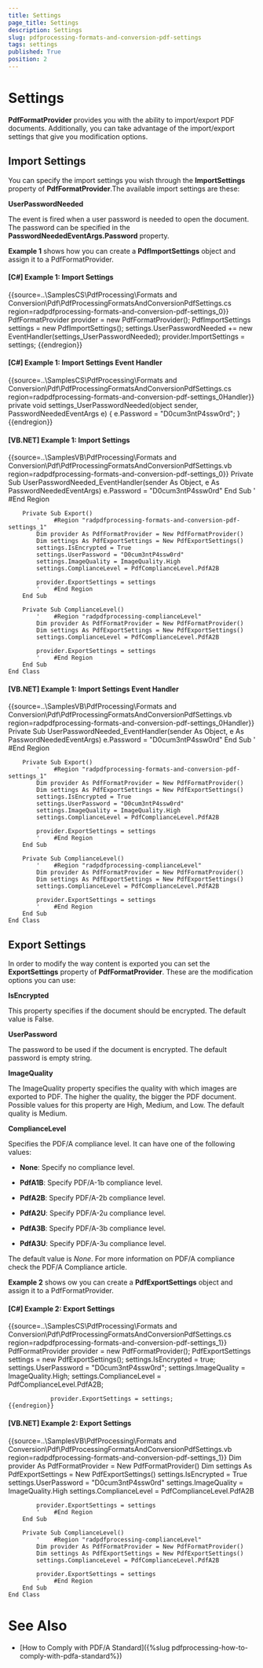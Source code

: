 ```yaml
---
title: Settings
page_title: Settings
description: Settings
slug: pdfprocessing-formats-and-conversion-pdf-settings
tags: settings
published: True
position: 2
---
```


# Settings



__PdfFormatProvider__ provides you with the ability to import/export PDF documents. Additionally, you can take advantage of the import/export settings that give you modification options.
      

## Import Settings

You can specify the import settings you wish through the __ImportSettings__ property of __PdfFormatProvider__.The available import settings are these:
        

__UserPasswordNeeded__

The event is fired when a user password is needed to open the document. The password can be specified in the __PasswordNeededEventArgs.Password__ property.
        

__Example 1__ shows how you can create a __PdfImportSettings__ object and assign it to a PdfFormatProvider.
        

#### __[C#] Example 1: Import Settings__

{{source=..\SamplesCS\PdfProcessing\Formats and Conversion\Pdf\PdfProcessingFormatsAndConversionPdfSettings.cs region=radpdfprocessing-formats-and-conversion-pdf-settings_0}}
	            PdfFormatProvider provider = new PdfFormatProvider();
	            PdfImportSettings settings = new PdfImportSettings();
	            settings.UserPasswordNeeded += new EventHandler<PasswordNeededEventArgs>(settings_UserPasswordNeeded);
	            provider.ImportSettings = settings;
	{{endregion}}



#### __[C#] Example 1: Import Settings Event Handler__

{{source=..\SamplesCS\PdfProcessing\Formats and Conversion\Pdf\PdfProcessingFormatsAndConversionPdfSettings.cs region=radpdfprocessing-formats-and-conversion-pdf-settings_0Handler}}
	        private void settings_UserPasswordNeeded(object sender, PasswordNeededEventArgs e)
	        {
	            e.Password = "D0cum3ntP4ssw0rd";
	        }
	{{endregion}}



#### __[VB.NET] Example 1: Import Settings__

{{source=..\SamplesVB\PdfProcessing\Formats and Conversion\Pdf\PdfProcessingFormatsAndConversionPdfSettings.vb region=radpdfprocessing-formats-and-conversion-pdf-settings_0}}
	    Private Sub UserPasswordNeeded_EventHandler(sender As Object, e As PasswordNeededEventArgs)
	        e.Password = "D0cum3ntP4ssw0rd"
	    End Sub
	    '	 #End Region
	
	    Private Sub Export()
	        '	 #Region "radpdfprocessing-formats-and-conversion-pdf-settings_1"
	        Dim provider As PdfFormatProvider = New PdfFormatProvider()
	        Dim settings As PdfExportSettings = New PdfExportSettings()
	        settings.IsEncrypted = True
	        settings.UserPassword = "D0cum3ntP4ssw0rd"
	        settings.ImageQuality = ImageQuality.High
	        settings.ComplianceLevel = PdfComplianceLevel.PdfA2B
	
	        provider.ExportSettings = settings
	        '	 #End Region
	    End Sub
	
	    Private Sub ComplianceLevel()
	        '	 #Region "radpdfprocessing-complianceLevel"
	        Dim provider As PdfFormatProvider = New PdfFormatProvider()
	        Dim settings As PdfExportSettings = New PdfExportSettings()
	        settings.ComplianceLevel = PdfComplianceLevel.PdfA2B
	
	        provider.ExportSettings = settings
	        '	 #End Region
	    End Sub
	End Class



#### __[VB.NET] Example 1: Import Settings Event Handler__

{{source=..\SamplesVB\PdfProcessing\Formats and Conversion\Pdf\PdfProcessingFormatsAndConversionPdfSettings.vb region=radpdfprocessing-formats-and-conversion-pdf-settings_0Handler}}
	    Private Sub UserPasswordNeeded_EventHandler(sender As Object, e As PasswordNeededEventArgs)
	        e.Password = "D0cum3ntP4ssw0rd"
	    End Sub
	    '	 #End Region
	
	    Private Sub Export()
	        '	 #Region "radpdfprocessing-formats-and-conversion-pdf-settings_1"
	        Dim provider As PdfFormatProvider = New PdfFormatProvider()
	        Dim settings As PdfExportSettings = New PdfExportSettings()
	        settings.IsEncrypted = True
	        settings.UserPassword = "D0cum3ntP4ssw0rd"
	        settings.ImageQuality = ImageQuality.High
	        settings.ComplianceLevel = PdfComplianceLevel.PdfA2B
	
	        provider.ExportSettings = settings
	        '	 #End Region
	    End Sub
	
	    Private Sub ComplianceLevel()
	        '	 #Region "radpdfprocessing-complianceLevel"
	        Dim provider As PdfFormatProvider = New PdfFormatProvider()
	        Dim settings As PdfExportSettings = New PdfExportSettings()
	        settings.ComplianceLevel = PdfComplianceLevel.PdfA2B
	
	        provider.ExportSettings = settings
	        '	 #End Region
	    End Sub
	End Class



## Export Settings

In order to modify the way content is exported you can set the __ExportSettings__ property of __PdfFormatProvider__. These are the modification options you can use:
        

__IsEncrypted__

This property specifies if the document should be encrypted. The default value is False.
        

__UserPassword__

The password to be used if the document is encrypted. The default password is empty string.
        

__ImageQuality__

The ImageQuality property specifies the quality with which images are exported to PDF. The higher the quality, the bigger the PDF document. Possible values for this property are High, Medium, and Low. The default quality is Medium.
        

__ComplianceLevel__

Specifies the PDF/A compliance level. It can have one of the following values:        
        

* __None__: Specify no compliance level.
            

* __PdfA1B__: Specify PDF/A-1b compliance level.
            

* __PdfA2B__: Specify PDF/A-2b compliance level.
            

* __PdfA2U__: Specify PDF/A-2u compliance level.
            

* __PdfA3B__: Specify PDF/A-3b compliance level.
            

* __PdfA3U__: Specify PDF/A-3u compliance level.
            

The default value is *None*. For more information on PDF/A compliance check the PDF/A Compliance article.

__Example 2__ shows ow you can create a __PdfExportSettings__ object and assign it to a PdfFormatProvider.
        

#### __[C#] Example 2: Export Settings__

{{source=..\SamplesCS\PdfProcessing\Formats and Conversion\Pdf\PdfProcessingFormatsAndConversionPdfSettings.cs region=radpdfprocessing-formats-and-conversion-pdf-settings_1}}
	            PdfFormatProvider provider = new PdfFormatProvider();
	            PdfExportSettings settings = new PdfExportSettings();
	            settings.IsEncrypted = true;
	            settings.UserPassword = "D0cum3ntP4ssw0rd";
	            settings.ImageQuality = ImageQuality.High;
	            settings.ComplianceLevel = PdfComplianceLevel.PdfA2B;
	
	            provider.ExportSettings = settings;
	{{endregion}}



#### __[VB.NET] Example 2: Export Settings__

{{source=..\SamplesVB\PdfProcessing\Formats and Conversion\Pdf\PdfProcessingFormatsAndConversionPdfSettings.vb region=radpdfprocessing-formats-and-conversion-pdf-settings_1}}
	        Dim provider As PdfFormatProvider = New PdfFormatProvider()
	        Dim settings As PdfExportSettings = New PdfExportSettings()
	        settings.IsEncrypted = True
	        settings.UserPassword = "D0cum3ntP4ssw0rd"
	        settings.ImageQuality = ImageQuality.High
	        settings.ComplianceLevel = PdfComplianceLevel.PdfA2B
	
	        provider.ExportSettings = settings
	        '	 #End Region
	    End Sub
	
	    Private Sub ComplianceLevel()
	        '	 #Region "radpdfprocessing-complianceLevel"
	        Dim provider As PdfFormatProvider = New PdfFormatProvider()
	        Dim settings As PdfExportSettings = New PdfExportSettings()
	        settings.ComplianceLevel = PdfComplianceLevel.PdfA2B
	
	        provider.ExportSettings = settings
	        '	 #End Region
	    End Sub
	End Class



# See Also

 * [How to Comply with PDF/A Standard]({%slug pdfprocessing-how-to-comply-with-pdfa-standard%})
